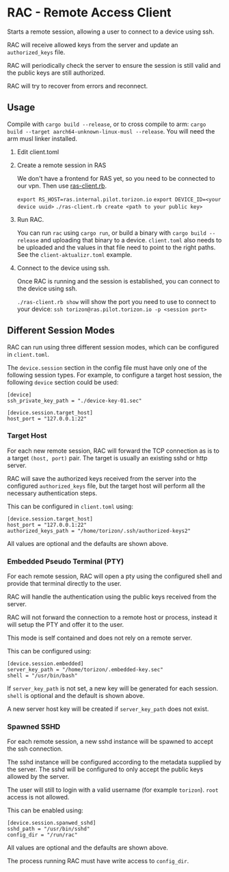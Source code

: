 # RAC - Remote Access Client

Starts a remote session, allowing a user to connect to a device using ssh.

RAC will receive allowed keys from the server and update an `authorized_keys` file.

RAC will periodically check the server to ensure the session is still
valid and the public keys are still authorized.

RAC will try to recover from errors and reconnect.

## Usage

Compile with `cargo build --release`, or to cross compile to arm: `cargo build --target aarch64-unknown-linux-musl --release`. You will need the arm musl linker installed. 

1. Edit client.toml
   
2. Create a remote session in RAS
   
   We don't have a frontend for RAS yet, so you need to be connected to our vpn. Then use [ras-client.rb](https://gitlab.com/torizon-platform/ras/-/blob/master/ras-client.rb).
   
   `export RS_HOST=ras.internal.pilot.torizon.io`
   `export DEVICE_ID=<your device uuid>`
   `./ras-client.rb create <path to your public key>`

3. Run RAC.

   You can run `rac` using `cargo run`, or build a binary with `cargo build --release` and uploading that binary to a device. `client.toml` also needs to be uploaded and the values in that file need to point to the right paths. See the `client-aktualizr.toml` example.

4. Connect to the device using ssh.

   Once RAC is running and the session is established, you can connect to the device using ssh.

    `./ras-client.rb show` will show the port you need to use to connect to your device: `ssh torizon@ras.pilot.torizon.io -p <session port>` 
    

## Different Session Modes

RAC can run using three different session modes, which can be configured in `client.toml`.

The `device.session` section in the config file must have only one of the following session types. For example, to configure a target host session, the following `device` section could be used:

```
[device]
ssh_private_key_path = "./device-key-01.sec"

[device.session.target_host]
host_port = "127.0.0.1:22"
```

### Target Host

For each new remote session, RAC will forward the TCP connection as is to a target `(host, port)` pair. The target is usually an existing sshd or http server.

RAC will save the authorized keys received from the server into the configured `authorized_keys` file, but the target host will perform all the necessary authentication steps.

This can be configured in `client.toml` using:

```
[device.session.target_host]
host_port = "127.0.0.1:22"
authorized_keys_path = "/home/torizon/.ssh/authorized-keys2" 
```

All values are optional and the defaults are shown above.

### Embedded Pseudo Terminal (PTY)

For each remote session, RAC will open a pty using the configured shell and provide that terminal directly to the user. 

RAC will handle the authentication using the public keys received from the server.

RAC will not forward the connection to a remote host or process, instead it will setup the PTY and offer it to the user.

This mode is self contained and does not rely on a remote server.

This can be configured using:

```
[device.session.embedded]
server_key_path = "/home/torizon/.embedded-key.sec"
shell = "/usr/bin/bash"
```

If `server_key_path` is not set, a new key will be generated for each session. `shell` is optional and the default is shown above.

A new server host key will be created if `server_key_path` does not exist.

### Spawned SSHD

For each remote session, a new sshd instance will be spawned to accept
the ssh connection.

The sshd instance will be configured according to the metadata
supplied by the server. The sshd will be configured to only accept the
public keys allowed by the server.

The user will still to login with a valid username (for example `torizon`). `root` access is not allowed.

This can be enabled using:

```
[device.session.spanwed_sshd]
sshd_path = "/usr/bin/sshd"
config_dir = "/run/rac"
```

All values are optional and the defaults are shown above.

The process running RAC must have write access to `config_dir`.
